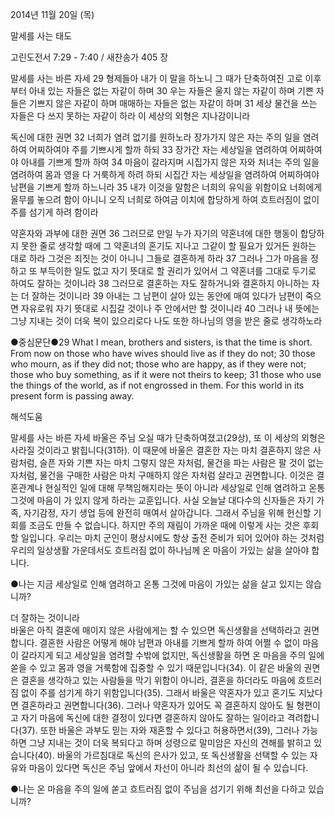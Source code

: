 2014년 11월 20일 (목)

말세를 사는 태도



고린도전서 7:29 - 7:40 / 새찬송가 405 장


말세를 사는 바른 자세 
29 형제들아 내가 이 말을 하노니 그 때가 단축하여진 고로 이후부터 아내 있는 자들은 없는 자같이 하며 30 우는 자들은 울지 않는 자같이 하며 기쁜 자들은 기쁘지 않은 자같이 하며 매매하는 자들은 없는 자같이 하며 31 세상 물건을 쓰는 자들은 다 쓰지 못하는 자같이 하라 이 세상의 외형은 지나감이니라 

독신에 대한 권면
32 너희가 염려 없기를 원하노라 장가가지 않은 자는 주의 일을 염려하여 어찌하여야 주를 기쁘시게 할까 하되 33 장가간 자는 세상일을 염려하여 어찌하여야 아내를 기쁘게 할까 하여 34 마음이 갈라지며 시집가지 않은 자와 처녀는 주의 일을 염려하여 몸과 영을 다 거룩하게 하려 하되 시집간 자는 세상일을 염려하여 어찌하여야 남편을 기쁘게 할까 하느니라 35 내가 이것을 말함은 너희의 유익을 위함이요 너희에게 올무를 놓으려 함이 아니니 오직 너희로 하여금 이치에 합당하게 하여 흐트러짐이 없이 주를 섬기게 하려 함이라 

약혼자와 과부에 대한 권면
36 그러므로 만일 누가 자기의 약혼녀에 대한 행동이 합당하지 못한 줄로 생각할 때에 그 약혼녀의 혼기도 지나고 그같이 할 필요가 있거든 원하는 대로 하라 그것은 죄짓는 것이 아니니 그들로 결혼하게 하라 37 그러나 그가 마음을 정하고 또 부득이한 일도 없고 자기 뜻대로 할 권리가 있어서 그 약혼녀를 그대로 두기로 하여도 잘하는 것이니라 38 그러므로 결혼하는 자도 잘하거니와 결혼하지 아니하는 자는 더 잘하는 것이니라 39 아내는 그 남편이 살아 있는 동안에 매여 있다가 남편이 죽으면 자유로워 자기 뜻대로 시집갈 것이나 주 안에서만 할 것이니라 40 그러나 내 뜻에는 그냥 지내는 것이 더욱 복이 있으리로다 나도 또한 하나님의 영을 받은 줄로 생각하노라

●중심문단●29 What I mean, brothers and sisters, is that the time is short. From now on those who have wives should live as if they do not; 30 those who mourn, as if they did not; those who are happy, as if they were not; those who buy something, as if it were not theirs to keep; 31 those who use the things of the world, as if not engrossed in them. For this world in its present form is passing away.

해석도움





말세를 사는 바른 자세 
바울은 주님 오실 때가 단축하여졌고(29상), 또 이 세상의 외형은 사라질 것이라고 밝힙니다(31하). 이 때문에 바울은 결혼한 자는 마치 결혼하지 않은 사람처럼, 슬픈 자와 기쁜 자는 마치 그렇지 않은 자처럼, 물건을 파는 사람은 팔 것이 없는 자처럼, 물건을 구매한 사람은 마치 구매하지 않은 자처럼 살라고 권면합니다. 이것은 결혼관계나 현실적인 일에 대해 무책임해지라는 뜻이 아니라 세상일로 인해 염려하고 온통 그것에 마음이 가 있지 않게 하라는 교훈입니다. 사실 오늘날 대다수의 신자들은 자기 가족, 자기감정, 자기 생업 등에 완전히 매여서 살아갑니다. 그래서 주님을 위해 헌신할 기회를 조금도 만들 수 없습니다. 하지만 주의 재림이 가까운 때에 이렇게 사는 것은 후회할 일입니다. 우리는 마치 군인이 평상시에도 항상 출전 준비가 되어 있어야 하는 것처럼 우리의 일상생활 가운데서도 흐트러짐 없이 하나님께 온 마음이 가있는 삶을 살아야 합니다.        

●나는 지금 세상일로 인해 염려하고 온통 그것에 마음이 가있는 삶을 살고 있지는 않습니까?

더 잘하는 것이니라  
바울은 아직 결혼에 매이지 않은 사람에게는 할 수 있으면 독신생활을 선택하라고 권면합니다. 결혼한 사람은 어떻게 해야 남편과 아내를 기쁘게 할까 하여 어쩔 수 없이 마음이 갈라지게 되고 세상일을 염려할 수밖에 없지만, 독신생활을 하면 온 마음을 주의 일에 쏟을 수 있고 몸과 영을 거룩함에 집중할 수 있기 때문입니다(34). 이 같은 바울의 권면은 결혼을 생각하고 있는 사람들을 막기 위함이 아니라, 결혼을 하더라도 마음에 흐트러짐 없이 주를 섬기게 하기 위함입니다(35). 그래서 바울은 약혼자가 있고 혼기도 지났다면 결혼하라고 권면합니다(36). 그러나 약혼자가 있어도 꼭 결혼하지 않아도 될 형편이고 자기 마음에 독신에 대한 결정이 있다면 결혼하지 않아도 잘하는 일이라고 격려합니다(37). 또한 바울은 과부도 믿는 자와 재혼할 수 있다고 허용하면서(39), 그러나 가능하면 그냥 지내는 것이 더욱 복되다고 하며 성령으로 말미암은 자신의 견해를 밝히고 있습니다(40). 바울의 가르침대로 독신의 은사가 있고, 또 독신생활을 선택할 수 있는 자유와 마음이 있다면 독신은 주님 앞에서 차선이 아니라 최선의 삶이 될 수 있습니다.   

●나는 온 마음을 주의 일에 쏟고 흐트러짐 없이 주님을 섬기기 위해 최선을 다하고 있습니까?
